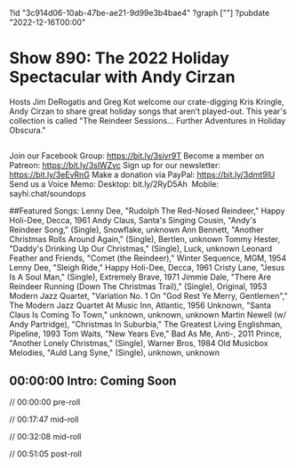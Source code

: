?id "3c914d06-10ab-47be-ae21-9d99e3b4bae4"
?graph [""]
?pubdate "2022-12-16T00:00"
# Show 890: The 2022 Holiday Spectacular with Andy Cirzan

Hosts Jim DeRogatis and Greg Kot welcome our crate-digging Kris Kringle, Andy Cirzan to share great holiday songs that aren’t played-out. This year's collection is called "The Reindeer Sessions... Further Adventures in Holiday Obscura." 

##
Join our Facebook Group: https://bit.ly/3sivr9T
Become a member on Patreon: https://bit.ly/3slWZvc
Sign up for our newsletter: https://bit.ly/3eEvRnG
Make a donation via PayPal: https://bit.ly/3dmt9lU
Send us a Voice Memo: Desktop: bit.ly/2RyD5Ah  Mobile: sayhi.chat/soundops 

##Featured Songs:
Lenny Dee, "Rudolph The Red-Nosed Reindeer," Happy Holi-Dee, Decca, 1961
Andy Claus, Santa's Singing Cousin, "Andy's Reindeer Song," (Single), Snowflake, unknown
Ann Bennett, "Another Christmas Rolls Around Again," (Single), Bertlen, unknown
Tommy Hester, "Daddy's Drinking Up Our Christmas," (Single), Luck, unknown
Leonard Feather and Friends, "Comet (the Reindeer)," Winter Sequence, MGM, 1954
Lenny Dee, "Sleigh Ride," Happy Holi-Dee, Decca, 1961
Cristy Lane, "Jesus Is A Soul Man," (Single), Extremely Brave, 1971
Jimmie Dale, "There Are Reindeer Running (Down The Christmas Trail)," (Single), Original, 1953
Modern Jazz Quartet, "Variation No. 1 On "God Rest Ye Merry, Gentlemen"," The Modern Jazz Quartet At Music Inn, Atlantic, 1956
Unknown, "Santa Claus Is Coming To Town," unknown, unknown, unknown
Martin Newell (w/ Andy Partridge), "Christmas In Suburbia," The Greatest Living Englishman, Pipeline, 1993
Tom Waits, "New Years Eve," Bad As Me, Anti-, 2011
Prince, "Another Lonely Christmas," (Single), Warner Bros, 1984
Old Musicbox Melodies, "Auld Lang Syne," (Single), unknown, unknown

## 00:00:00 Intro: Coming Soon

// 00:00:00 pre-roll

// 00:17:47 mid-roll

// 00:32:08 mid-roll

// 00:51:05 post-roll
